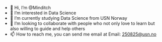 - 👋 Hi, I’m @Minditch
- 👀 I’m interested in Data Science
- 🌱 I’m currently studying Data Science from USN Norway 
- 💞️ I’m looking to collaborate with people who not only love to learn but also willing to guide and help others
- 📫 How to reach me, you can send me email at Email: 250825@usn.no 

<!---
Minditch/Minditch is a ✨ special ✨ repository because its `README.md` (this file) appears on your GitHub profile.
You can click the Preview link to take a look at your changes.
--->
